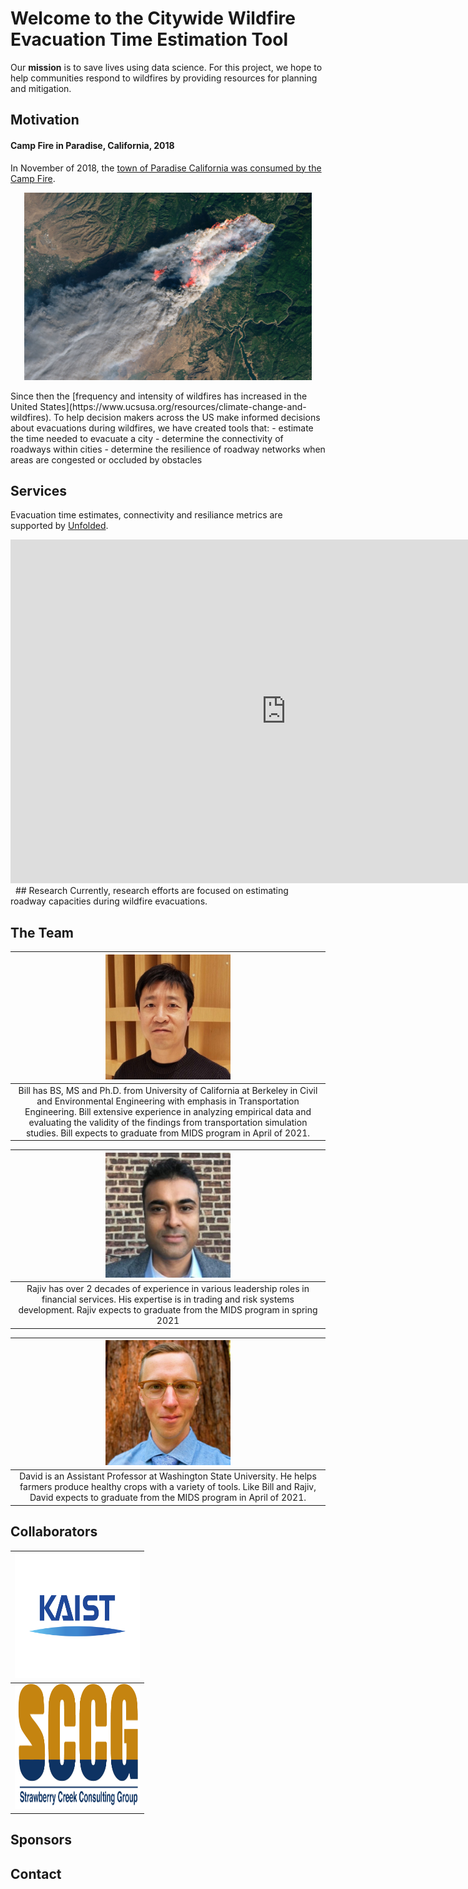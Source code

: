 # Welcome to the Citywide Wildfire Evacuation Time Estimation Tool

Our **mission** is to save lives using data science. For this project, we hope to help communities respond to wildfires by providing resources for planning and mitigation.

## Motivation

#### Camp Fire in Paradise, California, 2018
In November of 2018, the [town of Paradise California was consumed by the Camp Fire](https://en.wikipedia.org/wiki/Camp_Fire_(2018)#Timeline).
  <p align="center">
  <img width="460" height="300" src="Images/CampFire.jpg">
  </p>
Since then the [frequency and intensity of wildfires has increased in the United States](https://www.ucsusa.org/resources/climate-change-and-wildfires). To help decision makers across the US make informed decisions about evacuations during wildfires, we have created tools that:
  - estimate the time needed to evacuate a city
  - determine the connectivity of roadways within cities
  - determine the resilience of roadway networks when areas are congested or occluded by obstacles
  
## Services
Evacuation time estimates, connectivity and resiliance metrics are supported by [Unfolded](https://www.unfolded.ai/).
<iframe width="175%" height="550px" src="https://studio.unfolded.ai/public/ae438921-4fd0-471d-9c35-1ae853a8d123/embed" frameborder="0" allowfullscreen></iframe>&nbsp;    
## Research
Currently, research efforts are focused on estimating roadway capacities during wildfire evacuations.

## The Team

|<img src="Images/KC.jpg" height="200" width="200"/>|
|:--:| 
| Bill has BS, MS and Ph.D. from University of California at Berkeley in Civil and Environmental Engineering with emphasis in Transportation Engineering. Bill extensive experience in analyzing empirical data and evaluating the validity of the findings from transportation simulation studies. Bill expects to graduate from MIDS program in April of 2021. |

|<img src="Images/RN.JPG" height="200" width="200"/>|
|:--:|  
| Rajiv has over 2 decades of experience in various leadership roles in financial services. His expertise is in trading and risk systems development. Rajiv expects to graduate from the MIDS program in spring 2021 |

|<img src="Images/DLW.jpg" height="200" width="200"/>|
|:--:| 
| David is an Assistant Professor at Washington State University. He helps farmers produce healthy crops with a variety of tools. Like Bill and Rajiv, David expects to graduate from the MIDS program in April of 2021. |

## Collaborators

|<img src="Images/KAIST.png" height="200" width="200"/>|
|:--:| 
|<img src="Images/logo.png" height="200" width="200"/>|


## Sponsors 

## Contact
 
